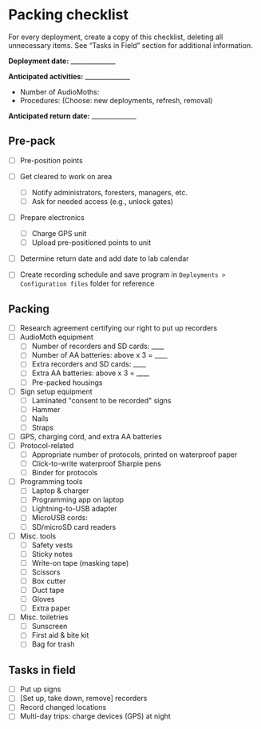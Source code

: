 # Packing checklist

For every deployment, create a copy of this checklist, deleting all unnecessary items. See “Tasks in Field” section for additional information.

**Deployment date:** ______________

**Anticipated activities:** ______________

  - Number of AudioMoths:
  - Procedures: (Choose: new deployments, refresh, removal)
  
**Anticipated return date:** ______________

## Pre-pack

- [ ] Pre-position points
- [ ] Get cleared to work on area
    - [ ] Notify administrators, foresters, managers, etc.
    - [ ] Ask for needed access (e.g., unlock gates)
- [ ] Prepare electronics
    - [ ] Charge GPS unit
    - [ ] Upload pre-positioned points to unit
- [ ] Determine return date and add date to lab calendar
- [ ] Create recording schedule and save program in `Deployments > Configuration files` folder for reference


## Packing
- [ ] Research agreement certifying our right to put up recorders
- [ ] AudioMoth equipment
    - [ ] Number of recorders and SD cards: ____
    - [ ] Number of AA batteries: above x 3 = ____
    - [ ] Extra recorders and SD cards: ____
    - [ ] Extra AA batteries: above x 3 = ____
    - [ ] Pre-packed housings
- [ ] Sign setup equipment
    - [ ] Laminated "consent to be recorded" signs
    - [ ] Hammer
    - [ ] Nails
    - [ ] Straps
- [ ] GPS, charging cord, and extra AA batteries
- [ ] Protocol-related
    - [ ] Appropriate number of protocols, printed on waterproof paper
    - [ ] Click-to-write waterproof Sharpie pens
    - [ ] Binder for protocols
- [ ] Programming tools
    - [ ] Laptop & charger
    - [ ] Programming app on laptop
    - [ ] Lightning-to-USB adapter
    - [ ] MicroUSB cords:
    - [ ] SD/microSD card readers
- [ ] Misc. tools
    - [ ] Safety vests
    - [ ] Sticky notes
    - [ ] Write-on tape (masking tape)
    - [ ] Scissors
    - [ ] Box cutter
    - [ ] Duct tape
    - [ ] Gloves
    - [ ] Extra paper
- [ ] Misc. toiletries
    - [ ] Sunscreen
    - [ ] First aid & bite kit
    - [ ] Bag for trash
    
## Tasks in field

- [ ] Put up signs
- [ ] [Set up, take down, remove] recorders
- [ ] Record changed locations
- [ ] Multi-day trips: charge devices (GPS) at night
